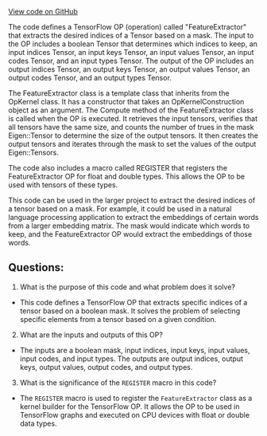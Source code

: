 [View code on GitHub](https://github.com/misbahsy/the-algorithm/twml/libtwml/src/ops/feature_extractor.cpp)

The code defines a TensorFlow OP (operation) called "FeatureExtractor" that extracts the desired indices of a Tensor based on a mask. The input to the OP includes a boolean Tensor that determines which indices to keep, an input indices Tensor, an input keys Tensor, an input values Tensor, an input codes Tensor, and an input types Tensor. The output of the OP includes an output indices Tensor, an output keys Tensor, an output values Tensor, an output codes Tensor, and an output types Tensor.

The FeatureExtractor class is a template class that inherits from the OpKernel class. It has a constructor that takes an OpKernelConstruction object as an argument. The Compute method of the FeatureExtractor class is called when the OP is executed. It retrieves the input tensors, verifies that all tensors have the same size, and counts the number of trues in the mask Eigen::Tensor to determine the size of the output tensors. It then creates the output tensors and iterates through the mask to set the values of the output Eigen::Tensors.

The code also includes a macro called REGISTER that registers the FeatureExtractor OP for float and double types. This allows the OP to be used with tensors of these types.

This code can be used in the larger project to extract the desired indices of a tensor based on a mask. For example, it could be used in a natural language processing application to extract the embeddings of certain words from a larger embedding matrix. The mask would indicate which words to keep, and the FeatureExtractor OP would extract the embeddings of those words.
## Questions: 
 1. What is the purpose of this code and what problem does it solve?
- This code defines a TensorFlow OP that extracts specific indices of a tensor based on a boolean mask. It solves the problem of selecting specific elements from a tensor based on a given condition.

2. What are the inputs and outputs of this OP?
- The inputs are a boolean mask, input indices, input keys, input values, input codes, and input types. The outputs are output indices, output keys, output values, output codes, and output types.

3. What is the significance of the `REGISTER` macro in this code?
- The `REGISTER` macro is used to register the `FeatureExtractor` class as a kernel builder for the TensorFlow OP. It allows the OP to be used in TensorFlow graphs and executed on CPU devices with float or double data types.